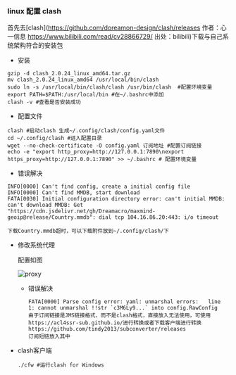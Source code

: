 ### linux 配置 clash

首先去[clash](https://github.com/doreamon-design/clash/releases 作者：心一信息 https://www.bilibili.com/read/cv28866729/ 出处：bilibili)下载与自己系统架构符合的安装包

- 安装

``` shell
gzip -d clash_2.0.24_linux_amd64.tar.gz
mv clash_2.0.24_linux_amd64 /usr/local/bin/clash
sudo ln -s /usr/local/bin/clash/clash /usr/bin/clash  #配置环境变量
export PATH=$PATH:/usr/local/bin #在~/.bashrc中添加
clash -v #查看是否安装成功
```

- 配置文件

``` shell
clash #启动clash 生成~/.config/clash/config.yaml文件
cd ~/.config/clash #进入配置目录
wget --no-check-certificate -O config.yaml 订阅地址 #配置订阅链接
echo -e "export http_proxy=http://127.0.0.1:7890\nexport https_proxy=http://127.0.0.1:7890" >> ~/.bashrc # 配置环境变量
```

- 错误解决

``` shell
INFO[0000] Can't find config, create a initial config file 
INFO[0000] Can't find MMDB, start download              
FATA[0030] Initial configuration directory error: can't initial MMDB: can't download MMDB: Get "https://cdn.jsdelivr.net/gh/Dreamacro/maxmind-geoip@release/Country.mmdb": dial tcp 104.16.86.20:443: i/o timeout 
```

``` shell
下载Country.mmdb超时，可以下载附件放到~/.config/clash/下
```

- 修改系统代理

  配置如图

  ![proxy](/media/uos/work_kernel/my_github/clash/proxy.png)

  - 错误解决

    ```shell
    FATA[0000] Parse config error: yaml: unmarshal errors:   line 1: cannot unmarshal !!str `c3M6Ly9...` into config.RawConfig
    由于订阅链接是JMS链接格式，而不是clash格式，直接放入无法使用，可使用https://acl4ssr-sub.github.io/进行转换或者下载客户端进行转换https://github.com/tindy2013/subconverter/releases
    订阅短链放入其中
    ```

- clash客户端

  ``` shell
  ./cfw #运行clash for Windows
  ```

  